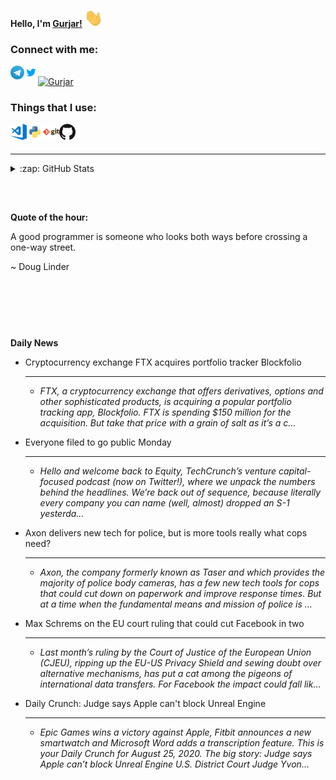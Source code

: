 #### Hello, I'm [Gurjar!](https://GurjarKing.github.io) <img src="https://raw.githubusercontent.com/ABSphreak/ABSphreak/master/gifs/Hi.gif" width="30px"></h2>


### Connect with me:

[<img align="left" alt="Gurjar | Telegram" width="22px" src="https://raw.githubusercontent.com/github/explore/80688e429a7d4ef2fca1e82350fe8e3517d3494d/topics/telegram/telegram.png" />][Telegram]
[<img align="left" alt="Gurjar | Twitter" width="22px" src="https://raw.githubusercontent.com/github/explore/80688e429a7d4ef2fca1e82350fe8e3517d3494d/topics/twitter/twitter.png" />][Twitter]

<br > <a href="https://github.com/GurjarKing"><img src="https://komarev.com/ghpvc/?username=GurjarKing" alt="Gurjar" /></a> <br />

<!-- <br >

![](https://visitor-badge.glitch.me/badge?page_id=GurjarKing)

<br /> -->

### Things that I use:

[<img align="left" alt="Visual Studio Code" width="26px" src="https://raw.githubusercontent.com/github/explore/80688e429a7d4ef2fca1e82350fe8e3517d3494d/topics/visual-studio-code/visual-studio-code.png" />][VSCode]
[<img align="left" alt="Python" width="26px" src="https://raw.githubusercontent.com/github/explore/80688e429a7d4ef2fca1e82350fe8e3517d3494d/topics/python/python.png" />][Python]
[<img align="left" alt="Git" width="26px" src="https://raw.githubusercontent.com/github/explore/80688e429a7d4ef2fca1e82350fe8e3517d3494d/topics/git/git.png" />][Git]
[<img align="left" alt="GitHub" width="26px" src="https://raw.githubusercontent.com/github/explore/78df643247d429f6cc873026c0622819ad797942/topics/github/github.png" />][Github]

<br />
<br />

---
<details>
  <summary>:zap: GitHub Stats</summary>

<img align="left" alt="Gurjar's Github Stats" src="https://github-readme-stats.vercel.app/api?username=GurjarKing&show_icons=true&hide_border=true&count_private=true&include_all_commit=true&theme=algolia" />

</details>

<!-- ### 🔔 My latest tweet
<a href="https://twitter.com/Gurjar_King43" target="_blank">
	<img src="https://github.com/GurjarKing/GurjarKing/raw/master/tweet.png" width="70%" align="center" alt="Click to view on Twitter" title="My latest tweet, as an image"/>
</a> -->
<br>

<pre>

</pre>

**Quote of the hour:**

A good programmer is someone who looks both ways before crossing a one-way street.

~ Doug Linder
<pre>

</pre>
<br>
<pre>


</pre>
<strong>Daily News</strong>
  
  - Cryptocurrency exchange FTX acquires portfolio tracker Blockfolio
     <hr/>
     
      - *FTX, a cryptocurrency exchange that offers derivatives, options and other sophisticated products, is acquiring a popular portfolio tracking app, Blockfolio. FTX is spending $150 million for the acquisition. But take that price with a grain of salt as it’s a c…*
     
  - Everyone filed to go public Monday
      <hr/>
      
      - *Hello and welcome back to Equity, TechCrunch’s venture capital-focused podcast (now on Twitter!), where we unpack the numbers behind the headlines. We’re back out of sequence, because literally every company you can name (well, almost) dropped an S-1 yesterda…*
      
  - Axon delivers new tech for police, but is more tools really what cops need?
      <hr/>
      
      - *Axon, the company formerly known as Taser and which provides the majority of police body cameras, has a few new tech tools for cops that could cut down on paperwork and improve response times. But at a time when the fundamental means and mission of police is …*
      
  - Max Schrems on the EU court ruling that could cut Facebook in two
      <hr/>
      
      - *Last month’s ruling by the Court of Justice of the European Union (CJEU), ripping up the EU-US Privacy Shield and sewing doubt over alternative mechanisms, has put a cat among the pigeons of international data transfers. For Facebook the impact could fall lik…*
       
  - Daily Crunch: Judge says Apple can't block Unreal Engine
      <hr/>
       
       - *Epic Games wins a victory against Apple, Fitbit announces a new smartwatch and Microsoft Word adds a transcription feature. This is your Daily Crunch for August 25, 2020. The big story: Judge says Apple can’t block Unreal Engine U.S. District Court Judge Yvon…*
      

<br />

[VSCode]: https://code.visualstudio.com/
[Python]: https://www.python.org/
[Git]: https://git-scm.com/
[Github]: https://github.com/
[Telegram]: https://t.me/Gurjar_King/
[Twitter]: https://twitter.com/Gurjar_King43/
